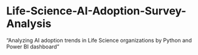 # Life-Science-AI-Adoption-Survey-Analysis
“Analyzing AI adoption trends in Life Science organizations by Python and Power BI dashboard”
